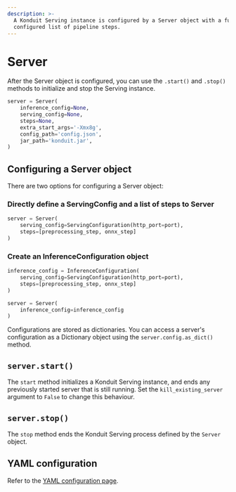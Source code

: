 ```yaml
---
description: >-
  A Konduit Serving instance is configured by a Server object with a fully
  configured list of pipeline steps.
---
```


# Server

After the Server object is configured, you can use the `.start()` and `.stop()` methods to initialize and stop the Serving instance.

```python
server = Server(
    inference_config=None,
    serving_config=None,
    steps=None,
    extra_start_args='-Xmx8g',
    config_path='config.json',
    jar_path='konduit.jar',
)
```

## Configuring a Server object

There are two options for configuring a Server object: 

### Directly define a ServingConfig and a list of steps to Server

```python
server = Server(
    serving_config=ServingConfiguration(http_port=port), 
    steps=[preprocessing_step, onnx_step]
)
```

### Create an InferenceConfiguration object 

```python
inference_config = InferenceConfiguration(
    serving_config=ServingConfiguration(http_port=port), 
    steps=[preprocessing_step, onnx_step]
)

server = Server(
    inference_config=inference_config
)
```

Configurations are stored as dictionaries. You can access a server's configuration as a Dictionary object using the `server.config.as_dict()` method. 

## `server.start()`

The `start` method initializes a Konduit Serving instance, and ends any previously started server that is still running. Set the `kill_existing_server` argument to `False` to change this behaviour. 

## `server.stop()`

The `stop` method ends the Konduit Serving process defined by the `Server` object.

## YAML configuration 

Refer to the [YAML configuration page](../yaml-configurations.md#serving). 

